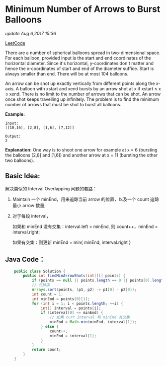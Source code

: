# Minimum Number of Arrows to Burst Balloons

_update Aug 6,2017 15:36_

[LeetCode](https://leetcode.com/problems/minimum-number-of-arrows-to-burst-balloons/description/)

There are a number of spherical balloons spread in two-dimensional space. For each balloon, provided input is the start and end coordinates of the horizontal diameter. Since it's horizontal, y-coordinates don't matter and hence the x-coordinates of start and end of the diameter suffice. Start is always smaller than end. There will be at most 104 balloons.

An arrow can be shot up exactly vertically from different points along the x-axis. A balloon with xstart and xend bursts by an arrow shot at x if xstart ≤ x ≤ xend. There is no limit to the number of arrows that can be shot. An arrow once shot keeps travelling up infinitely. The problem is to find the minimum number of arrows that must be shot to burst all balloons.

**Example:**

```text
Input:
[[10,16], [2,8], [1,6], [7,12]]

Output:
2
```

**Explanation:** One way is to shoot one arrow for example at x = 6 \(bursting the balloons \[2,8\] and \[1,6\]\) and another arrow at x = 11 \(bursting the other two balloons\).

## Basic Idea:

解决类似的 Interval Overlapping 问题的套路：

1. Maintain 一个 minEnd，用来追踪当前 arrow 的位置，以及一个 count 追踪最小 arrow 数量;
2. 对于每段 interval，

   如果和 minEnd 没有交集：interval.left &gt; minEnd, 则 count++，minEnd = interval.right;

   如果有交集：则更新 minEnd = min{ minEnd, interval.right }

## Java Code：

```java
    public class Solution {
        public int findMinArrowShots(int[][] points) {
            if (points == null || points.length == 0 || points[0].length == 0) return 0;
            // 先排序
            Arrays.sort(points, (p1, p2) -> p1[0] - p2[0]);
            int count = 1;
            int minEnd = points[0][1];
            for (int i = 1; i < points.length; ++i) {
                int[] interval = points[i];
                if (interval[0] <= minEnd) {
                    // 如果 curr interval 和 minEnd 有交集
                    minEnd = Math.min(minEnd, interval[1]);
                } else {
                    count++;
                    minEnd = interval[1];
                }
            }
            return count;
        }
    }
```

